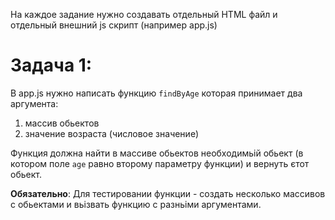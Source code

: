 На каждое задание нужно создавать отдельный HTML файл и отдельный внешний js скрипт (например app.js)

# Задача 1:

В app.js нужно написать функцию `findByAge` которая принимает два аргумента:
1) массив обьектов
2) значение возраста (числовое значение)

Функция должна найти в массиве обьектов необходимьій обьект (в котором поле `age` равно второму параметру функции) и вернуть єтот обьект.

**Обязательно**:
Для тестировании функции - создать несколько массивов с обьектами и вьізвать функцию с разньіми аргументами.
